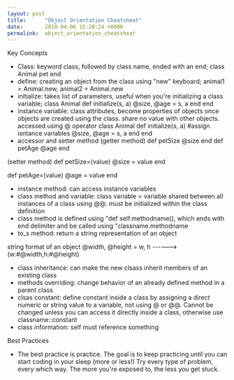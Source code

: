 ```yaml
---
layout: post
title:      "Object Orientation Cheatsheat"
date:       2018-04-06 15:28:24 +0000
permalink:  object_orientation_cheatsheat
---
```




Key Concepts
- Class: keyword class, followed by class name, ended with an end;
class Animal
     pet
end
- define: creating an object from the class using "new" keyboard; animal1 = Animal.new, animal2 = Animal.new
- initialize: takes list of parameters, useful when you're initializing a class variable;
 class Animal
      def initialize(s, a)
			     @size, @age = s, a
			end
end
- instance variable: class attributes, become properties of objects once objects are created using the class. share no value with other objects. accessed using @ operator
class Animal
   def initialize(s, a)
	    #assign isntance variables
	    @size, @age = s, a
   end
end
- accessor and setter method (getter method)
def petSize
   @size
end
def petAge
   @age
end

(setter method)
def petSize=(value)
@size = value
end

def petAge=(value)
@age = value
end

- instance method: can access instance variables
- class method and variable: class variable = variable shared between all instances of a class using @@. must be initialized within the class definition
- class method is defined using "def self.methodname(), which ends with end delimiter and be called using "classname.methodname
- to_s method: return a string representation of an object

string format of an object
@width, @height = w, h ------> (w:#@width,h:#@height)

- class inheritance: can make the new clsass inherit members of an existing class
- methods overriding: change behavior of an already defined method in a parent class
- clsas constant: define constant inside a class by assigning a direct numeric or string value to a variable, not using @ or @@. Cannot be changed unless you can access it directly inside a class, otherwise use classname::constant
- class information: self must reference something

Best Practices
 - The best practice is practice. The goal is to keep practicing until you can start coding in your sleep (more or less!) Try every type of problem, every which way. The more you're exposed to, the less you get stuck. 
